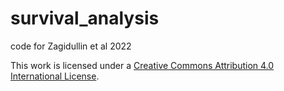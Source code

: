 # survival_analysis
code for Zagidullin et al 2022

This work is licensed under a
[Creative Commons Attribution 4.0 International License][cc-by].

[cc-by]: http://creativecommons.org/licenses/by/4.0/

